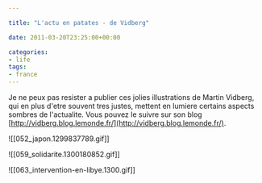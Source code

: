 ```yaml
---

title: "L'actu en patates - de Vidberg"

date: 2011-03-20T23:25:00+00:00

categories: 
- life
tags:
- france 
---
```


Je ne peux pas resister a publier ces jolies illustrations de Martin Vidberg, qui en plus d'etre souvent tres justes, mettent en lumiere certains aspects sombres de l'actualite. Vous pouvez le suivre sur son blog [http://vidberg.blog.lemonde.fr/](http://vidberg.blog.lemonde.fr/).

![[052_japon.1299837789.gif]]

![[059_solidarite.1300180852.gif]]

![[063_intervention-en-libye.1300.gif]]